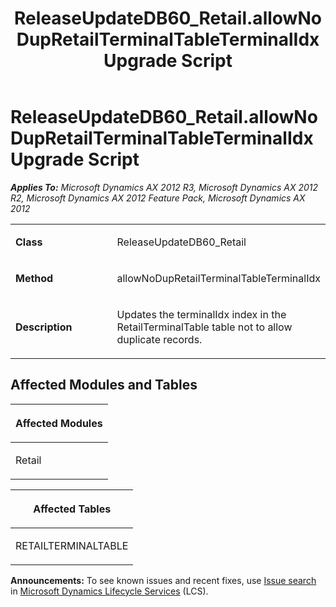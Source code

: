 ﻿---
title: ReleaseUpdateDB60_Retail.allowNoDupRetailTerminalTableTerminalIdx Upgrade Script
TOCTitle: ReleaseUpdateDB60_Retail.allowNoDupRetailTerminalTableTerminalIdx Upgrade Script
ms:assetid: 8ea521d2-160a-3e17-e89d-17707eaf3b74
ms:mtpsurl: https://msdn.microsoft.com/en-us/library/JJ736512(v=AX.60)
ms:contentKeyID: 49709701
ms.date: 05/18/2015
mtps_version: v=AX.60
---

# ReleaseUpdateDB60\_Retail.allowNoDupRetailTerminalTableTerminalIdx Upgrade Script 


_**Applies To:** Microsoft Dynamics AX 2012 R3, Microsoft Dynamics AX 2012 R2, Microsoft Dynamics AX 2012 Feature Pack, Microsoft Dynamics AX 2012_

<table>
<colgroup>
<col style="width: 50%" />
<col style="width: 50%" />
</colgroup>
<tbody>
<tr class="odd">
<td><p><strong>Class</strong></p></td>
<td><p>ReleaseUpdateDB60_Retail</p></td>
</tr>
<tr class="even">
<td><p><strong>Method</strong></p></td>
<td><p>allowNoDupRetailTerminalTableTerminalIdx</p></td>
</tr>
<tr class="odd">
<td><p><strong>Description</strong></p></td>
<td><p>Updates the terminalIdx index in the RetailTerminalTable table not to allow duplicate records.</p></td>
</tr>
</tbody>
</table>


## Affected Modules and Tables

<table>
<colgroup>
<col style="width: 100%" />
</colgroup>
<thead>
<tr class="header">
<th><p>Affected Modules</p></th>
</tr>
</thead>
<tbody>
<tr class="odd">
<td><p>Retail</p></td>
</tr>
</tbody>
</table>


<table>
<colgroup>
<col style="width: 100%" />
</colgroup>
<thead>
<tr class="header">
<th><p>Affected Tables</p></th>
</tr>
</thead>
<tbody>
<tr class="odd">
<td><p>RETAILTERMINALTABLE</p></td>
</tr>
</tbody>
</table>

  
**Announcements:** To see known issues and recent fixes, use [Issue search](http://go.microsoft.com/fwlink/?linkid=389258) in [Microsoft Dynamics Lifecycle Services](http://go.microsoft.com/fwlink/?linkid=306505) (LCS).

